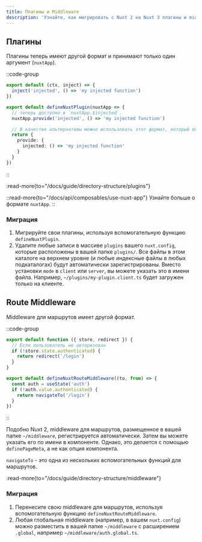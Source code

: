 ```yaml
---
title: Плагины и Middleware
description: 'Узнайте, как мигрировать с Nuxt 2 на Nuxt 3 плагины и middleware.'
---
```


## Плагины

Плагины теперь имеют другой формат и принимают только один аргумент (`nuxtApp`).

::code-group

```js [Nuxt 2]
export default (ctx, inject) => {
  inject('injected', () => 'my injected function')
})
```

```ts [Nuxt 3]
export default defineNuxtPlugin(nuxtApp => {
  // теперь доступно в `nuxtApp.$injected`.
  nuxtApp.provide('injected', () => 'my injected function')

  // В качестве альтернативы можно использовать этот формат, который поставляется с автоматической поддержкой типов
  return {
    provide: {
      injected: () => 'my injected function'
    }
  }
})
```

::

:read-more{to="/docs/guide/directory-structure/plugins"}

::read-more{to="/docs/api/composables/use-nuxt-app"}
Узнайте больше о формате `nuxtApp`.
::

### Миграция

1. Мигрируйте свои плагины, используя вспомогательную функцию `defineNuxtPlugin`.
2. Удалите любые записи в массиве `plugins` вашего `nuxt.config`, которые расположены в вашей папке `plugins/`. Все файлы в этом каталоге на верхнем уровне (и любые индексные файлы в любых подкаталогах) будут автоматически зарегистрированы. Вместо установки `mode` в `client` или `server`, вы можете указать это в имени файла. Например, `~/plugins/my-plugin.client.ts` будет загружен только на клиенте.

## Route Middleware

Middleware для маршрутов имеет другой формат.

::code-group

```js [Nuxt 2]
export default function ({ store, redirect }) {
  // Если пользователь не авторизован
  if (!store.state.authenticated) {
    return redirect('/login')
  }
}
```

```ts [Nuxt 3]
export default defineNuxtRouteMiddleware((to, from) => {
  const auth = useState('auth')
  if (!auth.value.authenticated) {
    return navigateTo('/login')
  }
})
```

::

Подобно Nuxt 2, middleware для маршрутов, размещенное в вашей папке `~/middleware`, регистрируется автоматически. Затем вы можете указать его по имени в компоненте. Однако, это делается с помощью `definePageMeta`, а не как опция компонента.

`navigateTo` - это одна из нескольких вспомогательных функций для маршрутов.

:read-more{to="/docs/guide/directory-structure/middleware"}

### Миграция

1. Перенесите свою middleware для маршрутов, используя вспомогательную функцию `defineNuxtRouteMiddleware`.
2. Любая глобальная middleware (например, в вашем `nuxt.config`) можно разместить в вашей папке `~/middleware` с расширением `.global`, например `~/middleware/auth.global.ts`.
